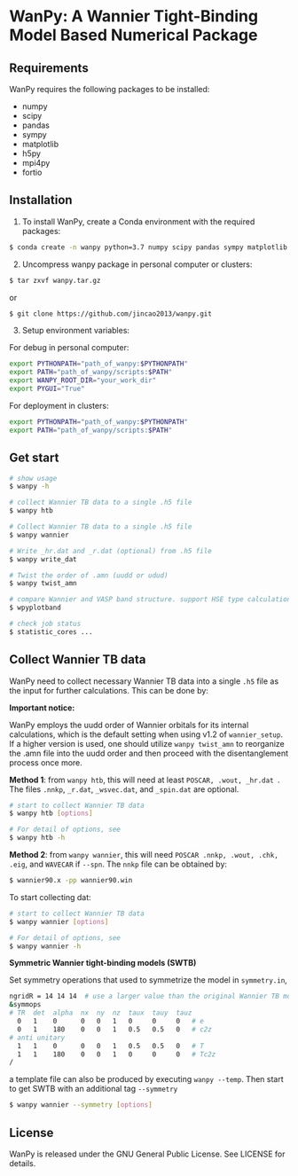 # WanPy: A Wannier Tight-Binding Model Based Numerical Package

## Requirements
WanPy requires the following packages to be installed:
- numpy
- scipy
- pandas
- sympy
- matplotlib
- h5py
- mpi4py
- fortio

## Installation
1. To install WanPy, create a Conda environment with the required packages:
```bash
$ conda create -n wanpy python=3.7 numpy scipy pandas sympy matplotlib h5py mpi4py fortio spglib
````

2. Uncompress wanpy package in personal computer or clusters: 

```bash
$ tar zxvf wanpy.tar.gz
```
or
```bash
$ git clone https://github.com/jincao2013/wanpy.git
```

3. Setup environment variables: 

For debug in personal computer:
```bash
export PYTHONPATH="path_of_wanpy:$PYTHONPATH"
export PATH="path_of_wanpy/scripts:$PATH"
export WANPY_ROOT_DIR="your_work_dir"
export PYGUI="True"
```

For deployment in clusters:
```bash
export PYTHONPATH="path_of_wanpy:$PYTHONPATH"
export PATH="path_of_wanpy/scripts:$PATH"
```

## Get start
```bash
# show usage
$ wanpy -h

# collect Wannier TB data to a single .h5 file
$ wanpy htb

# Collect Wannier TB data to a single .h5 file
$ wanpy wannier

# Write _hr.dat and _r.dat (optional) from .h5 file
$ wanpy write_dat

# Twist the order of .amn (uudd or udud) 
$ wanpy twist_amn

# compare Wannier and VASP band structure. support HSE type calculation. 
$ wpyplotband

# check job status
$ statistic_cores ...
```

## Collect Wannier TB data

WanPy need to collect necessary Wannier TB data into a single `.h5` file as the input for further calculations. This can be done by: 

**Important notice:**

WanPy employs the uudd order of Wannier orbitals for its internal calculations, which is the default setting when using v1.2 of `wannier_setup`. If a higher version is used, one should utilize `wanpy twist_amn` to reorganize the .amn file into the uudd order and then proceed with the disentanglement process once more.


**Method 1**: from `wanpy htb`, this will need at least `POSCAR, .wout, _hr.dat `. The files `.nnkp`,  `_r.dat`, `_wsvec.dat`, and `_spin.dat` are optional. 

```bash
# start to collect Wannier TB data 
$ wanpy htb [options]

# For detail of options, see
$ wanpy htb -h

```



**Method 2**: from `wanpy wannier`, this will need `POSCAR .nnkp, .wout, .chk, .eig`, and `WAVECAR` if  `--spn`. The `nnkp` file can be obtained by: 

```bash
$ wannier90.x -pp wannier90.win 
```

To start collecting dat:

```bash
# start to collect Wannier TB data 
$ wanpy wannier [options]

# For detail of options, see
$ wanpy wannier -h

```



**Symmetric Wannier tight-binding models (SWTB)**

Set symmetry operations that used to symmetrize the model in `symmetry.in`, 

```bash
ngridR = 14 14 14  # use a larger value than the original Wannier TB model
&symmops
# TR  det  alpha  nx  ny  nz  taux  tauy  tauz
  0   1    0      0   0   1   0     0     0   # e
  0   1    180    0   0   1   0.5   0.5   0   # c2z
# anti unitary
  1   1    0      0   0   1   0.5   0.5   0   # T
  1   1    180    0   0   1   0     0     0   # Tc2z
/
```

a template file can also be produced by executing `wanpy --temp`. Then start to get SWTB with an additional tag `--symmetry`

```bash
$ wanpy wannier --symmetry [options]
```



## License

WanPy is released under the GNU General Public License. See LICENSE for details.
